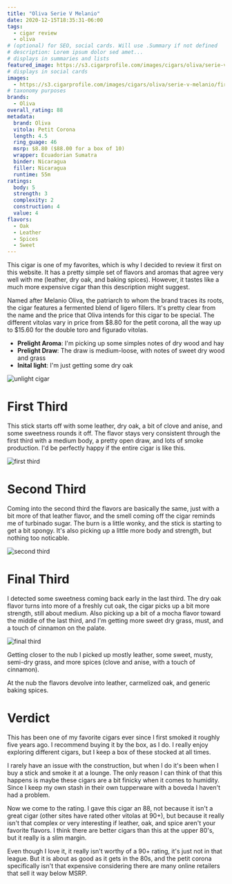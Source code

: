 ```yaml
---
title: "Oliva Serie V Melanio"
date: 2020-12-15T18:35:31-06:00
tags:
  - cigar review
  - oliva
# (optional) for SEO, social cards. Will use .Summary if not defined
# description: Lorem ipsum dolor sed amet...
# displays in summaries and lists
featured_image: https://s3.cigarprofile.com/images/cigars/oliva/serie-v-melanio/cigar.png
# displays in social cards
images:
  - https://s3.cigarprofile.com/images/cigars/oliva/serie-v-melanio/first-third.jpg
# taxonomy purposes
brands:
  - Oliva
overall_rating: 88
metadata:
  brand: Oliva
  vitola: Petit Corona
  length: 4.5
  ring_guage: 46
  msrp: $8.80 ($88.00 for a box of 10)
  wrapper: Ecuadorian Sumatra
  binder: Nicaragua
  filler: Nicaragua
  runtime: 55m
ratings:
  body: 5
  strength: 3
  complexity: 2
  construction: 4
  value: 4
flavors:
  - Oak
  - Leather
  - Spices
  - Sweet
---
```


This cigar is one of my favorites, which is why I decided to review it first on this website. It has a pretty simple set of flavors and aromas that agree very well with me (leather, dry oak, and baking spices). However, it tastes like a much more expensive cigar than this description might suggest.

Named after Melanio Oliva, the patriarch to whom the brand traces its roots, the cigar features a fermented blend of ligero fillers. It's pretty clear from the name and the price that Oliva intends for this cigar to be special. The different vitolas vary in price from $8.80 for the petit corona, all the way up to $15.60 for the double toro and figurado vitolas.

- **Prelight Aroma**: I'm picking up some simples notes of dry wood and hay
- **Prelight Draw**: The draw is medium-loose, with notes of sweet dry wood and grass
- **Inital light**: I'm just getting some dry oak

![unlight cigar](https://s3.cigarprofile.com/images/cigars/oliva/serie-v-melanio/pre-light.jpg)

# First Third

This stick starts off with some leather, dry oak, a bit of clove and anise, and some sweetness rounds it off. The flavor stays very consistent through the first third with a medium body, a pretty open draw, and lots of smoke production. I'd be perfectly happy if the entire cigar is like this.

![first third](https://s3.cigarprofile.com/images/cigars/oliva/serie-v-melanio/first-third.jpg)

# Second Third

Coming into the second third the flavors are basically the same, just with a bit more of that leather flavor, and the smell coming off the cigar reminds me of turbinado sugar. The burn is a little wonky, and the stick is starting to get a bit spongy. It's also picking up a little more body and strength, but nothing too noticable.

![second third](https://s3.cigarprofile.com/images/cigars/oliva/serie-v-melanio/second-third.jpg)

# Final Third

I detected some sweetness coming back early in the last third. The dry oak flavor turns into more of a freshly cut oak, the cigar picks up a bit more strength, still about medium. Also picking up a bit of a mocha flavor toward the middle of the last third, and I'm getting more sweet dry grass, must, and a touch of cinnamon on the palate.

![final third](https://s3.cigarprofile.com/images/cigars/oliva/serie-v-melanio/final-third.jpg)

Getting closer to the nub I picked up mostly leather, some sweet, musty, semi-dry grass, and more spices (clove and anise, with a touch of cinnamon).

At the nub the flavors devolve into leather, carmelized oak, and generic baking spices.

# Verdict

This has been one of my favorite cigars ever since I first smoked it roughly five years ago. I recommend buying it by the box, as I do. I really enjoy exploring different cigars, but I keep a box of these stocked at all times.

I rarely have an issue with the construction, but when I do it's been when I buy a stick and smoke it at a lounge. The only reason I can think of that this happens is maybe these cigars are a bit finicky when it comes to humidity. Since I keep my own stash in their own tupperware with a boveda I haven't had a problem.

Now we come to the rating. I gave this cigar an 88, not because it isn't a great cigar (other sites have rated other vitolas at 90+), but because it really isn't that complex or very interesting if leather, oak, and spice aren't your favorite flavors. I think there are better cigars than this at the upper 80's, but it really is a slim margin.

Even though I love it, it really isn't worthy of a 90+ rating, it's just not in that league. But it is about as good as it gets in the 80s, and the petit corona specifically isn't that expensive considering there are many online retailers that sell it way below MSRP.
